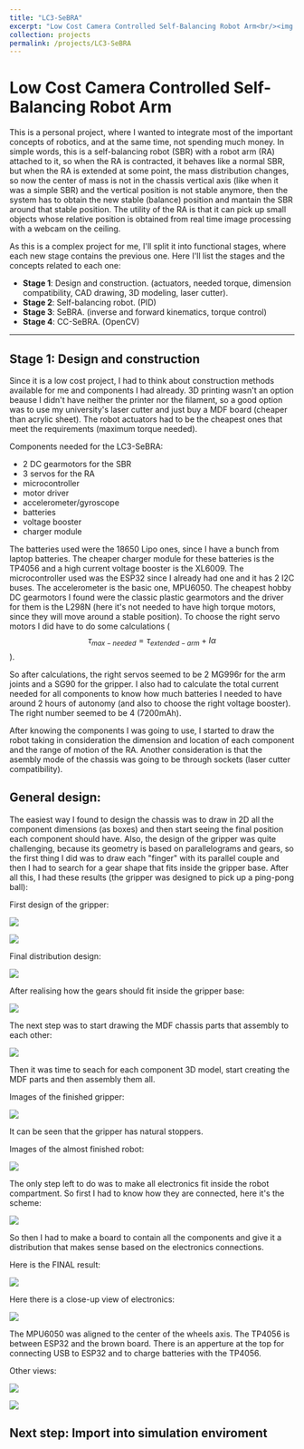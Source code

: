 ```yaml
---
title: "LC3-SeBRA"
excerpt: "Low Cost Camera Controlled Self-Balancing Robot Arm<br/><img src='/images/lc3-sebra.png'>"
collection: projects
permalink: /projects/LC3-SeBRA
---
```




# Low Cost Camera Controlled Self-Balancing Robot Arm

This is a personal project, where I wanted to integrate most of the important concepts of robotics, and at the same time, not spending much money. In simple words, this is a self-balancing robot (SBR) with a robot arm (RA) attached to it, so when the RA is contracted, it behaves like a normal SBR, but when the RA is extended at some point, the mass distribution changes, so now the center of mass is not in the chassis vertical axis (like when it was a simple SBR) and the vertical position is not stable anymore, then the system has to obtain the new stable (balance) position and mantain the SBR around that stable position. The utility of the RA is that it can pick up small objects whose relative position is obtained from real time image processing with a webcam on the ceiling.

As this is a complex project for me, I'll split it into functional stages, where each new stage contains the previous one. Here I'll list the stages and the concepts related to each one:

- **Stage 1**: Design and construction. (actuators, needed torque, dimension compatibility, CAD drawing, 3D modeling, laser cutter).
- **Stage 2**: Self-balancing robot. (PID)
- **Stage 3**: SeBRA. (inverse and forward kinematics, torque control)
- **Stage 4**: CC-SeBRA. (OpenCV)

---

## Stage 1: Design and construction

Since it is a low cost project, I had to think about construction methods available for me and components I had already. 3D printing wasn't an option beause I didn't have neither the printer nor the filament, so a good option was to use my university's laser cutter and just buy a MDF board (cheaper than acrylic sheet). The robot actuators had to be the cheapest ones that meet the requirements (maximum torque needed).

Components needed for the LC3-SeBRA:
- 2 DC gearmotors for the SBR
- 3 servos for the RA
- microcontroller
- motor driver
- accelerometer/gyroscope
- batteries
- voltage booster
- charger module

The batteries used were the 18650 Lipo ones, since I have a bunch from laptop batteries. The cheaper charger module for these batteries is the TP4056 and a high current voltage booster is the XL6009. The microcontroller used was the ESP32 since I already had one and it has 2 I2C buses. The accelerometer is the basic one, MPU6050. The cheapest hobby DC gearmotors I found were the classic plastic gearmotors and the driver for them is the L298N (here it's not needed to have high torque motors, since they will move around a stable position). To choose the right servo motors I did have to do some calculations ($$\tau_{max-needed} = \tau_{extended-arm} + I\alpha$$).

So after calculations, the right servos seemed to be 2 MG996r for the arm joints and a SG90 for the gripper. I also had to calculate the total current needed for all components to know how much batteries I needed to have around 2 hours of autonomy (and also to choose the right voltage booster). The right number seemed to be 4 (7200mAh).

After knowing the components I was going to use, I started to draw the robot taking in consideration the dimension and location of each component and the range of motion of the RA. Another consideration is that the asembly mode of the chassis was going to be through sockets (laser cutter compatibility).

## General design:

The easiest way I found to design the chassis was to draw in 2D all the component dimensions (as boxes) and then start seeing the final position each component should have. Also, the design of the gripper was quite challenging, because its geometry is based on parallelograms and gears, so the first thing I did was to draw each "finger" with its parallel couple and then I had to search for a gear shape that fits inside the gripper base. After all this, I had these results (the gripper was designed to pick up a ping-pong ball):

First design of the gripper:

![](/images/dwg7.png)

![](/images/dwg6.png)

Final distribution design:

![](/images/dwg1.jpg)

After realising how the gears should fit inside the gripper base:

![](/images/dwg2.png)

The next step was to start drawing the MDF chassis parts that assembly to each other:

![](/images/dwg3.jpg)

Then it was time to seach for each component 3D model, start creating the MDF parts and then assembly them all.

Images of the finished gripper:

![](/images/dwg4.png)

It can be seen that the gripper has natural stoppers.

Images of the almost finished robot:

![](/images/dwg5.png)

The only step left to do was to make all electronics fit inside the robot compartment. So first I had to know how they are connected, here it's the scheme:

![](/images/ckt_sebra.png)

So then I had to make a board to contain all the components and give it a distribution that makes sense based on the electronics connections.

Here is the FINAL result:

![](/images/recorte_r1.jpg)

Here there is a close-up view of electronics:

![](/images/ckt_3d.jpg)

The MPU6050 was aligned to the center of the wheels axis. The TP4056 is between ESP32 and the brown board. There is an apperture at the top for connecting USB to ESP32 and to charge batteries with the TP4056.

Other views:

![](/images/recorte_r2.jpg)

![](/images/recorte_r3.jpg)

## Next step: Import into simulation enviroment